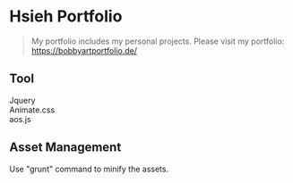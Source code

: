 # Hsieh Portfolio
> My portfolio includes my personal projects.
Please visit my portfolio: https://bobbyartportfolio.de/

## Tool
Jquery  
Animate.css  
aos.js    

## Asset Management
Use "grunt" command to minify the assets.

